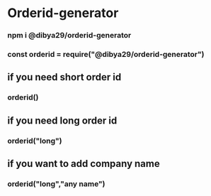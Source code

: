 # Orderid-generator

### npm i @dibya29/orderid-generator

### const orderid = require("@dibya29/orderid-generator")

## if you need short order id

### orderid()

## if you need long order id

### orderid("long")

## if you want to add company name

### orderid("long","any name")